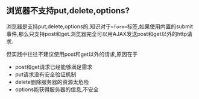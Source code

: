 ## 浏览器不支持put,delete,options?
浏览器是支持put,delete,options的,知识对于`<form>`标签,如果使用内置的submit事件,那么只支持post和get.浏览器完全可以用AJAX发送post和get以外的http请求.

但实践中往往不建议使用post和get以外的请求,原因在于
- post和get请求已经能够满足需求
- put请求没有安全验证机制
- delete删除服务器的资源太危险
- options能获得服务器的信息,不安全